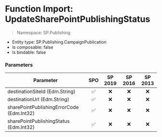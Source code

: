 # Function Import: UpdateSharePointPublishingStatus

> Namespace: SP.Publishing

- Entity type: SP.Publishing.CampaignPublication
- Is composable: false
- Is bindable: false

### Parameters

Parameter | SPO | SP 2019 | SP 2016 | SP 2013
----------|:---:|:-------:|:-------:|:-------:
destinationSiteId (Edm.String) | ✅ | ❌ | ❌ | ❌
destinationUrl (Edm.String) | ✅ | ❌ | ❌ | ❌
sharePointPublishingErrorCode (Edm.Int32) | ✅ | ❌ | ❌ | ❌
sharePointPublishingStatus (Edm.Int32) | ✅ | ❌ | ❌ | ❌